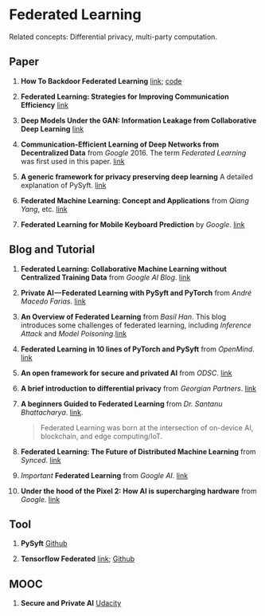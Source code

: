 # Federated Learning
Related concepts: Differential privacy, multi-party computation. 
## Paper
1. **How To Backdoor Federated Learning**
[link](https://arxiv.org/abs/1807.00459);
[code](https://github.com/ebagdasa/backdoor_federated_learning)

1. **Federated Learning: Strategies for Improving Communication Efficiency**
[link](https://arxiv.org/abs/1610.05492)

1. **Deep Models Under the GAN: Information Leakage from Collaborative Deep Learning**
[link](https://dl.acm.org/citation.cfm?id=3134012)

1. **Communication-Efficient Learning of Deep Networks from Decentralized Data** from *Google* 2016. The term *Federated Learning* was first used in this paper. [link](https://arxiv.org/abs/1602.05629)

1. **A generic framework for privacy preserving deep learning** A detailed explanation of PySyft. [link](https://arxiv.org/abs/1811.04017)

1. **Federated Machine Learning: Concept and Applications** from *Qiang Yang*, etc. [link](https://arxiv.org/abs/1902.04885)

1. **Federated Learning for Mobile Keyboard Prediction** by *Google*. [link](https://arxiv.org/abs/1811.03604)
## Blog and Tutorial
1. **Federated Learning: Collaborative Machine Learning without Centralized Training Data** from *Google AI Blog*.
[link](https://ai.googleblog.com/2017/04/federated-learning-collaborative.html)

1. **Private AI — Federated Learning with PySyft and PyTorch** from *André Macedo Farias*. [link](https://towardsdatascience.com/private-ai-federated-learning-with-pysyft-and-pytorch-954a9e4a4d4e)

1. **An Overview of Federated Learning** from *Basil Han*. This blog introduces some challenges of federated learning, including *Inference Attack* and *Model Poisoning*.[link](https://medium.com/datadriveninvestor/an-overview-of-federated-learning-8a1a62b0600d)

1. **Federated Learning in 10 lines of PyTorch and PySyft** from *OpenMind*. [link](https://blog.openmined.org/upgrade-to-federated-learning-in-10-lines/)

1. **An open framework for secure and privated AI** from *ODSC*. [link](https://medium.com/@ODSC/an-open-framework-for-secure-and-private-ai-96c1891a4b)

1. **A brief introduction to differential privacy** from *Georgian Partners*. [link](https://medium.com/georgian-impact-blog/a-brief-introduction-to-differential-privacy-eacf8722283b)

1. **A beginners Guided to Federated Learning** from *Dr. Santanu Bhattacharya*. [link](https://hackernoon.com/a-beginners-guide-to-federated-learning-b29e29ba65cf).
	> Federated Learning was born at the intersection of on-device AI, blockchain, and edge computing/IoT.

1. **Federated Learning: The Future of Distributed Machine Learning** from *Synced*. [link](https://medium.com/syncedreview/federated-learning-the-future-of-distributed-machine-learning-eec95242d897)

1. *Important* **Federated Learning** from *Google AI*. [link](https://federated.withgoogle.com/)

1. **Under the hood of the Pixel 2: How AI is supercharging hardware** from *Google*. [link](https://ai.google/stories/ai-in-hardware/)


## Tool
1. **PySyft** [Github](https://github.com/OpenMined/PySyft)

1. **Tensorflow Federated** [link](https://www.tensorflow.org/federated); [Github](https://github.com/tensorflow/federated)

## MOOC
1. **Secure and Private AI** [Udacity](https://classroom.udacity.com/courses/ud185)

